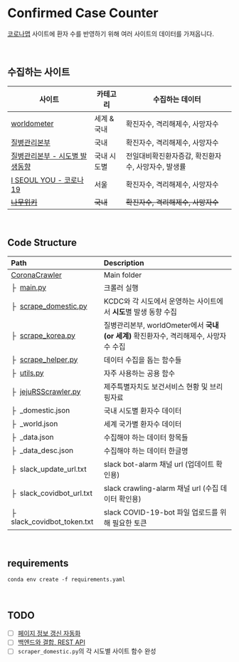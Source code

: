 # Confirmed Case Counter
[코로나맵](http://livecorona.co.kr/) 사이트에 환자 수를 반영하기 위해 여러 사이트의 데이터를 가져옵니다.

<br>

## 수집하는 사이트

| 사이트 | 카테고리 | 수집하는 데이터 |
|---|---|---|
| [worldometer](https://www.worldometers.info/coronavirus/) | 세계 & 국내 | 확진자수, 격리해제수, 사망자수 |
| [질병관리본부](http://ncov.mohw.go.kr/index_main.jsp) | 국내 | 확진자수, 격리해제수, 사망자수 |
| [질병관리본부 - 시도별 발생동향](http://ncov.mohw.go.kr/bdBoardList_Real.do?brdId=1&brdGubun=13&ncvContSeq=&contSeq=&board_id=&gubun=) | 국내 시도별 | 전일대비확진환자증감, 확진환자수, 사망자수, 발생률 |
| [I SEOUL YOU - 코로나19](http://www.seoul.go.kr/coronaV/coronaStatus.do) | 서울 | 확진자수, 격리해제수, 사망자수 |
| [~~나무위키~~](https://namu.wiki/w/%EC%8B%A0%EC%A2%85%20%EC%BD%94%EB%A1%9C%EB%82%98%EB%B0%94%EC%9D%B4%EB%9F%AC%EC%8A%A4%EA%B0%90%EC%97%BC%EC%A6%9D) | ~~국내~~ | ~~확진자수, 격리해제수, 사망자수~~ |

<br>

## Code Structure

| Path | Description
| :--- | :----------
| [CoronaCrawler](https://github.com/LiveCoronaDetector/CoronaCrawler) | Main folder
|&boxvr;&nbsp; [main.py](https://github.com/LiveCoronaDetector/CoronaCrawler/blob/master/main.py) | 크롤러 실행
|&boxvr;&nbsp; [scrape_domestic.py](https://github.com/LiveCoronaDetector/CoronaCrawler/blob/master/scrape_domestic.py) | KCDC와 각 시도에서 운영하는 사이트에서 **시도**별 발생 동향 수집
|&boxvr;&nbsp; [scrape_korea.py](https://github.com/LiveCoronaDetector/CoronaCrawler/blob/master/scrape_korea.py) | 질병관리본부, worldOmeter에서 **국내(or 세계)** 확진환자수, 격리해제수, 사망자수 수집
|&boxvr;&nbsp; [scrape_helper.py](https://github.com/LiveCoronaDetector/CoronaCrawler/blob/master/scrape_helper.py) | 데이터 수집을 돕는 함수들
|&boxvr;&nbsp; [utils.py](https://github.com/LiveCoronaDetector/CoronaCrawler/blob/master/utils.py) | 자주 사용하는 공용 함수
|&boxvr;&nbsp; [jejuRSScrawler.py](https://github.com/LiveCoronaDetector/CoronaCrawler/blob/master/jejuRSScrawler.py) | 제주특별자치도 보건서비스 현황 및 브리핑자료
|&boxvr;&nbsp; _domestic.json | 국내 시도별 환자수 데이터
|&boxvr;&nbsp; _world.json | 세계 국가별 환자수 데이터
|&boxvr;&nbsp; _data.json | 수집해야 하는 데이터 항목들
|&boxvr;&nbsp; _data_desc.json | 수집해야 하는 데이터 한글명
|&boxvr;&nbsp; slack_update_url.txt | slack bot-alarm 채널 url (업데이트 확인용)
|&boxvr;&nbsp; slack_covidbot_url.txt | slack crawling-alarm 채널 url (수집 데이터 확인용)
|&boxvr;&nbsp; slack_covidbot_token.txt | slack COVID-19-bot 파일 업로드를 위해 필요한 토큰

<br>

## requirements
```shell script
conda env create -f requirements.yaml
```

<br>

## TODO
* [ ] [페이지 정보 갱신 자동화](https://github.com/LiveCoronaDetector/CoronaCrawler/issues/8)
* [ ] [백엔드와 결합, REST API](https://github.com/orgs/LiveCoronaDetector/projects/1)
* [ ] `scraper_domestic.py`의 각 시도별 사이트 함수 완성